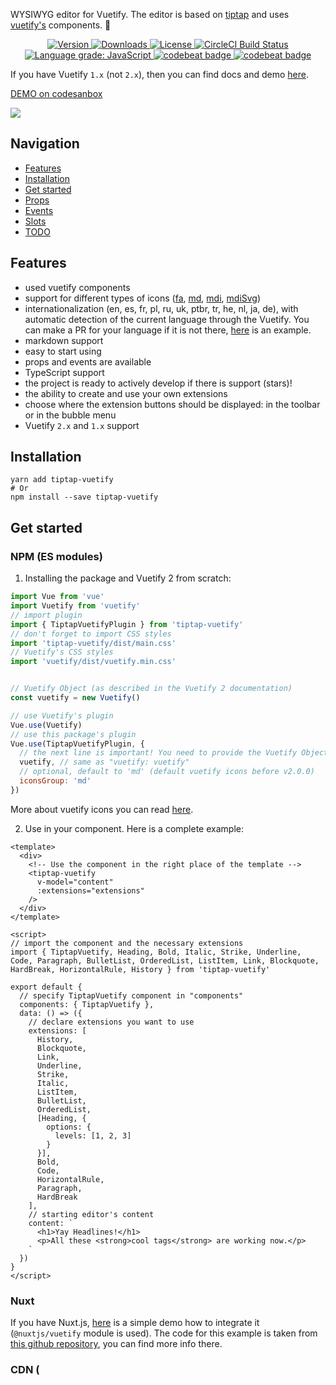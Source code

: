 WYSIWYG editor for Vuetify. The editor is based on [tiptap](https://github.com/scrumpy/tiptap) and uses [vuetify's](https://github.com/vuetifyjs/vuetify) components. :muscle:

  <p align="center">
    <a href="https://www.npmjs.com/package/tiptap-vuetify">
      <img src="https://img.shields.io/npm/v/tiptap-vuetify.svg" alt="Version">
    </a>
    <a href="https://www.npmjs.com/package/tiptap-vuetify">
      <img src="https://img.shields.io/npm/dm/tiptap-vuetify.svg" alt="Downloads">
    </a>
    <a href="https://www.npmjs.com/package/tiptap-vuetify">
      <img src="https://img.shields.io/npm/l/tiptap-vuetify.svg" alt="License">
    </a>
    <a href="https://circleci.com/gh/iliyaZelenko/tiptap-vuetify">
      <img src="https://circleci.com/gh/iliyaZelenko/tiptap-vuetify.svg?style=svg" alt="CircleCI Build Status">
    </a>
    <a href="https://lgtm.com/projects/g/iliyaZelenko/tiptap-vuetify/context:javascript">
      <img alt="Language grade: JavaScript" src="https://img.shields.io/lgtm/grade/javascript/g/iliyaZelenko/tiptap-vuetify.svg?logo=lgtm&logoWidth=18" />
    </a>
    <a href="https://standardjs.com/">
      <img alt="codebeat badge" src="https://badgen.net/badge/code%20style/standard/f2a" />
    </a>
    <a href="https://www.npmjs.com/package/tiptap-vuetify">
      <img alt="codebeat badge" src="https://img.shields.io/badge/size-6.58%20kB-44cc11.svg" />
    </a>
  </p>

If you have Vuetify `1.x` (not `2.x`), then you can find docs and demo [here](https://github.com/iliyaZelenko/tiptap-vuetify/blob/version-1.x/README.md).

[DEMO on codesanbox](https://codesandbox.io/s/vue-template-6p9wp?fontsize=14&module=%2Fsrc%2Fexamples%2FSimple.vue)

[
![](https://d1sz9tkli0lfjq.cloudfront.net/items/0s2E3A433x1A2b1l3q24/Image%202019-10-07%20at%203.30.03%20AM.png)
](https://codesandbox.io/s/vue-template-6p9wp?fontsize=14&module=%2Fsrc%2Fexamples%2FSimple.vue)

## Navigation

<!-- TOC -->

- [Features](#features)
- [Installation](#installation)
- [Get started](#get-started)
- [Props](#props)
- [Events](#events)
- [Slots](#slots)
- [TODO](#todo)

<!-- /TOC -->

## Features

- used vuetify components
- support for different types of icons ([fa](https://fontawesome.com/),  [md](https://material.io/tools/icons/), [mdi](https://materialdesignicons.com/), [mdiSvg](https://vuetifyjs.com/en/customization/icons#install-material-design-icons-js-svg))
- internationalization (en, es, fr, pl, ru, uk, ptbr, tr, he, nl, ja, de), with automatic detection of the current language through the Vuetify. You can make a PR for your language if it is not there, [here](https://github.com/iliyaZelenko/tiptap-vuetify/pull/118/files) is an example.
- markdown support
- easy to start using
- props and events are available
- TypeScript support
- the project is ready to actively develop if there is support (stars)!
- the ability to create and use your own extensions
- choose where the extension buttons should be displayed: in the toolbar or in the bubble menu
- Vuetify `2.x` and `1.x` support

## Installation

```
yarn add tiptap-vuetify
# Or 
npm install --save tiptap-vuetify
```


## Get started

### NPM (ES modules)

1) Installing the package and Vuetify 2 from scratch:

```js
import Vue from 'vue'
import Vuetify from 'vuetify'
// import plugin
import { TiptapVuetifyPlugin } from 'tiptap-vuetify'
// don't forget to import CSS styles
import 'tiptap-vuetify/dist/main.css'
// Vuetify's CSS styles 
import 'vuetify/dist/vuetify.min.css'


// Vuetify Object (as described in the Vuetify 2 documentation)
const vuetify = new Vuetify()

// use Vuetify's plugin
Vue.use(Vuetify)
// use this package's plugin
Vue.use(TiptapVuetifyPlugin, {
  // the next line is important! You need to provide the Vuetify Object to this place.
  vuetify, // same as "vuetify: vuetify"
  // optional, default to 'md' (default vuetify icons before v2.0.0)
  iconsGroup: 'md'
})
```

More about vuetify icons you can read [here](https://vuetifyjs.com/en/components/icons).

2) Use in your component. Here is a complete example:

```vue
<template>
  <div>
    <!-- Use the component in the right place of the template -->
    <tiptap-vuetify
      v-model="content"
      :extensions="extensions"
    />
  </div>
</template>

<script>
// import the component and the necessary extensions
import { TiptapVuetify, Heading, Bold, Italic, Strike, Underline, Code, Paragraph, BulletList, OrderedList, ListItem, Link, Blockquote, HardBreak, HorizontalRule, History } from 'tiptap-vuetify'

export default {
  // specify TiptapVuetify component in "components"
  components: { TiptapVuetify },
  data: () => ({
    // declare extensions you want to use
    extensions: [
      History,
      Blockquote,
      Link,
      Underline,
      Strike,
      Italic,
      ListItem,
      BulletList,
      OrderedList,
      [Heading, {
        options: {
          levels: [1, 2, 3]
        }
      }],
      Bold,
      Code,
      HorizontalRule,
      Paragraph,
      HardBreak
    ],
    // starting editor's content
    content: `
      <h1>Yay Headlines!</h1>
      <p>All these <strong>cool tags</strong> are working now.</p>
    `
  })
}
</script>
```

### Nuxt

If you have Nuxt.js, [here](https://codesandbox.io/s/github/iliyaZelenko/tiptap-vuetify-nuxt/tree/master/) is a simple demo how to integrate it (`@nuxtjs/vuetify` module is used).
The code for this example is taken from [this github repository](https://github.com/iliyaZelenko/tiptap-vuetify-nuxt), you can find more infо there.

### CDN (<script>)

There is another use case with the script tag (CDN version of package):

```html
<script src="https://unpkg.com/tiptap-vuetify"></script>
```

Or

```html
<script src="https://cdn.jsdelivr.net/npm/tiptap-vuetify"></script>
```

The plugin should be installed automatically after connecting the script.
The only thing is that the Vuetify object must be set in `window.vuetify` so that the plugin gets access to it.
Write if you have questions.

## Props

### placeholder

Placeholder is displayed when there is no content in the editor.

How to use:

```vue
  <tiptap-vuetify
    placeholder="Write something …"
  />
```

### extensions

You can use the necessary extensions. The corresponding buttons are added automatically
(in the order in which you specify the extension).

How to import and use them can be seen in the example above.

Available extensions (native tiptap extensions from `tiptap-extensions` package):

- `Bold`
- `Italic`
- `Strike`
- `Underline`
- `Code`
- `CodeBlock`
- `Image`
- `Paragraph`
- `BulletList`
- `OrderedList`
- `ListItem`
- `Link`
- `Blockquote`
- `HardBreak`
- `HorizontalRule`
- `History`

I can easily add more.

### toolbar-attributes

You can specify your attributes for the toolbar (`<v-toolbar>` vuetify component).

For example, change the color:
```vue
:toolbar-attributes="{ color: 'yellow' }"
```

### card-props

Allows you to pass props for the editor's `<v-card>`.

```vue
<tiptap-vuetify
  :card-props="{ flat: true, color: '#26c6da' }"
/>
```

### editor-properties

Tiptap `Editor` properties (passed to the constructor).

You can see the full list of properties [here](https://github.com/scrumpy/tiptap#editor-properties).

This is the most powerful way to customize the editor for yourself. Pay particular attention to [`editorProps`](https://prosemirror.net/docs/ref/#view.EditorProps).

Only these properties are not available: `content`, `onUpdate`, they are used in this package.
If you want to add extensions to the `extensions` property, then use the `native-extensions` prop of this package.


### native-extensions

You can transfer native extensions (not related to this package) to the [`extensions`](https://tiptap.scrumpy.io/docs/api/classes.html#extensions-2) property.

How to use:

```vue
<tiptap-vuetify
  :native-extensions="nativeExtensions"
/>
```

```js
// You can import from tiptap's built-in extensions
import {
  TrailingNode
} from 'tiptap-extensions'
// or your own extension
import Title from './Title'

// in script:
data () {
  return {
    nativeExtensions: [
      new Title(),
      new TrailingNode({
        node: 'paragraph',
        notAfter: ['paragraph'],
      })
    ]
  }
}
```

[Here](https://github.com/iliyaZelenko/tiptap-vuetify/issues/100#issuecomment-551950075) is example of how to create your extension from scratch.

### output-format

The format to output from the v-model. This defaults to `html`

For example, to get json instead:
```vue
<tiptap-vuetify
  output-format="json"
/>
```

## Events

### init

**first argument** (object):
```ts
{
  // tiptap editor instance
  editor: Editor
}
```

How to use:

```vue
<tiptap-vuetify
  @init="onInit"
/>
```

### keydown

Called when the editor receives a keydown event.

```vue
<tiptap-vuetify
  @keydown="onKeyDown"
/>
```

``` js
methods: {
  onkeydown (event, view) {
    console.log('event', event.key)
  }
}
```

Note: if you need to work with the <kbd>Enter</kbd>, then look [here](https://github.com/iliyaZelenko/tiptap-vuetify/issues/100#issuecomment-551950075).

[What is `view`?](https://prosemirror.net/docs/ref/#view.EditorView)

## Slots

### toolbar

You can manually display the toolbar. How to use:

1) Since Vue `2.6.0` (new syntax):

```vue
<tiptap-vuetify
  v-model="content"
  :extensions="extensions"
  :toolbar-attributes="{ color: 'yellow' }"
>
  <template #toolbar="{ buttons, commands, isActive }">
    <!--You can render the buttons as you wish (you can see in the source code how this is done).-->
    <pre>{{ buttons }}</pre>
  </template>
</tiptap-vuetify>
```

2) Before `2.6.0`:

```vue
<tiptap-vuetify>
  <div 
    slot="toolbar" 
    slot-scope="{ buttons, commands, isActive }"
  >
    <!--You can render the buttons as you wish (you can see in the source code how this is done).-->
    <pre>{{ buttons }}</pre>
  </div>
</tiptap-vuetify>
```

### footer

Footer of the Editor.

### toolbar-before

You can add content before the toolbar.

### toolbar-after

You can add content after the toolbar.

## TODO

- better images support: uploading (free hosting by default) [Relevant issue.](https://github.com/iliyaZelenko/tiptap-vuetify/issues/16) Ability to choose your uploading strategy. [Resize](https://github.com/scrumpy/tiptap/issues/333) image and change other params.
- site with full-docs and examples
- emoticons
- tests
- support for more extensions
